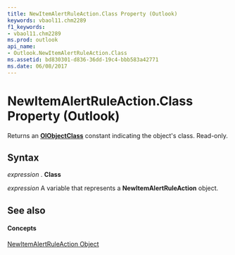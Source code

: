 ```yaml
---
title: NewItemAlertRuleAction.Class Property (Outlook)
keywords: vbaol11.chm2289
f1_keywords:
- vbaol11.chm2289
ms.prod: outlook
api_name:
- Outlook.NewItemAlertRuleAction.Class
ms.assetid: bd830301-d836-36dd-19c4-bbb583a42771
ms.date: 06/08/2017
---
```



# NewItemAlertRuleAction.Class Property (Outlook)

Returns an **[OlObjectClass](olobjectclass-enumeration-outlook.md)** constant indicating the object's class. Read-only.


## Syntax

 _expression_ . **Class**

 _expression_ A variable that represents a **NewItemAlertRuleAction** object.


## See also


#### Concepts


[NewItemAlertRuleAction Object](newitemalertruleaction-object-outlook.md)

